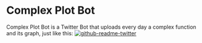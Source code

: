# Complex Plot Bot

Complex Plot Bot is a Twitter Bot that uploads every day a complex function and its graph, just like this:
[![github-readme-twitter](https://github-readme-twitter.gazf.vercel.app/api?id=complex_plot)](https://github.com/gazf/github-readme-twitter)
